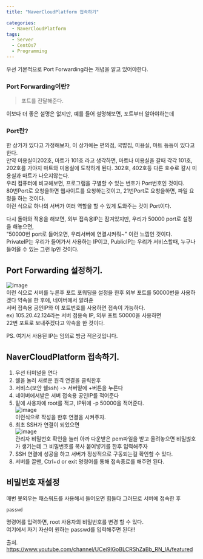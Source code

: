 ```yaml
---
title: "NaverCloudPlatform 접속하기"

categories:
  - NaverCloudPlatform
tags:
  - Server
  - CentOs7
  - Programming
---
```

우선 기본적으로 Port Forwarding라는 개념을 알고 있어야한다.
### Port Forwarding이란?
> 포트를 전달해준다.  

이보다 더 좋은 설명은 없지만, 예를 들어 설명해보면,
포트부터 알아야하는데 
### Port란?  
 한 상가가 있다고 가정해보자, 이 상가에는 편의점, 국밥집, 미용실, 마트 등등이 있다고 한다.  
만약 미용실이202호, 마트가 101호 라고 생각하면, 마트나 미용실을 갈때
각각 101호, 202호를 가야지 마트와 미용실에 도착하게 된다. 302호, 402호등 다른 호수로 갈시 미용실과 마트가 나오지않는다.  
우리 컴퓨터에 비교해보면, 프로그램을 구별할 수 있는 번호가 Port번호인 것이다.   
80번Port로 요청을하면 웹사이트를 요청하는것이고, 21번Port로 요청을하면,
파일 요청을 하는 것이다.  
이런 식으로 하나의 서버가 여러 역할을 할 수 있게 도와주는 것이 Port이다.

다시 돌아와 적용을 해보면, 외부 접속용IP는 잠겨있지만,
우리가 50000 port로 설정을 해놓으면,  
 "50000번 port로 들어오면, 우리서버에 연결시켜줘~" 이런 느낌인 것이다.  
PrivateIP는 우리가 들어가서 사용하는 IP이고,
PublicIP는 우리가 서비스할때, 누구나 들어올 수 있는 그런 Ip인 것이다.

## Port Forwarding 설정하기.
![image](https://user-images.githubusercontent.com/68246962/120784011-9a3da780-c566-11eb-83a5-c2e1ad8d6035.png)  
이런 식으로 서버를 누른후 포트 포워딩을 설정을 한후
외부 포트를 50000번을 사용하겠다 약속을 한 후에, 네이버에서 알려준  
서버 접속용 공인IP와 이 포트번호를 사용하면 접속이 가능하다.  
ex) 105.20.42.124라는 서버 접용속 IP, 외부 포트 50000을 사용하면  
22번 포트로 보내주겠다고 약속을 한 것이다.   
  
PS. 여기서 사용된 IP는 임의로 방금 적은것입니다.
## NaverCloudPlatform 접속하기.
1. 우선 터미널을 연다
2. 쉘을 눌러 새로운 원격 연결을 클릭한후
3. 서비스(보안 쉘ssh) -> 서버밑에 +버튼을 누른다
4. 네이버에서받은 서버 접속용 공인IP를 적어준다
5. 밑에 사용자에 root를 적고, IP뒤에 -p 50000을 적어준다.  
![image](https://user-images.githubusercontent.com/68246962/120785072-bbeb5e80-c567-11eb-88cb-27b4bbb99430.png)  
이런식으로 작성을 한후 연결을 시켜주자.
6. 최초 SSH가 연결이 되었으면  
![image](https://user-images.githubusercontent.com/68246962/120792747-eee62000-c570-11eb-874f-b702f5dbfdb3.png)  
관리자 비밀번호 확인을 눌러 아까 다운받은 pem파일을 받고 올려놓으면
비밀벊호가 생기는데 그 비밀번호를 복사 붙여넣기를 한후 입력해주자
8. SSH 연결에 성공을 하고 서버가 정상적으로 구동되는걸 확인할 수 있다.
9. 서버를 끌땐, Ctrl+d or exit 명령어를 통해 접속종료를 해주면 된다.

## 비밀번호 재설정
매번 못외우는 패스워드를 사용해서 들어오면 힘들다 그러므로 서버에 접속한 후   
~~~
passwd
~~~  
명령어를 입력하면, root 사용자의 비밀번호를 변경 할 수 있다.  
여기에서 자기 자신이 원하는 passwd를 입력해주면 된다!!

출처. <https://www.youtube.com/channel/UCei9IGoBLCRShZaBb_RN_IA/featured>